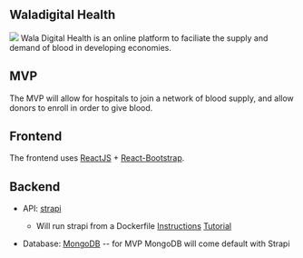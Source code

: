 ## Waladigital Health
![](https://www.waladigital.io/wp-content/uploads/2019/06/wala-02.png)
Wala Digital Health is an online platform to faciliate the supply and demand of blood in developing economies.

## MVP
The MVP will allow for hospitals to join a network of blood supply, and allow donors to enroll in order to give blood. 

## Frontend 
The frontend uses [ReactJS](https://nextjs.org/) + [React-Bootstrap](react-bootstrap.github.io/).

## Backend
* API:  [strapi](https://strapi.io)
  * Will run strapi from a Dockerfile [Instructions](https://strapi.io/documentation/3.0.0-beta.x/installation/docker.html#step-1-create-a-docker-compose-yaml-file) [Tutorial](https://strapi.io/blog/how-to-run-a-strapi-dev-stack-with-docker-compose)

* Database: [MongoDB](https://www.mongodb.com/) -- for MVP MongoDB will come default with Strapi
